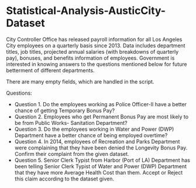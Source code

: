 # Statistical-Analysis-AusticCity-Dataset

City Controller Office has released payroll information for all Los Angeles City employees on a quarterly basis since 2013. Data includes department titles, job titles, projected annual salaries (with breakdowns of quarterly pay), bonuses, and benefits information of employees. Government is interested in knowing answers to the questions mentioned below for future betterment of different departments. 

There are many empty fields, which are handled in the script.

Questions:
- Question 1. Do the employees working as Police Officer-II have a better chance of getting
Temporary Bonus Pay?
- Question 2. Employees who get Permanent Bonus Pay are most likely to be from Public Works-
Sanitation Department?
- Question 3. Do the employees working in Water and Power (DWP) Department have a better
chance of being employed overtime?
- Question 4. In 2014, employees of Recreation and Parks Department were complaining that
they have been denied the Longevity Bonus Pay. Confirm their complaint from the given
dataset.
- Question 5. Senior Clerk Typist from Harbor (Port of LA) Department has been telling Senior
Clerk Typist of Water and Power (DWP) Department that they have more Average Health Cost
than them. Accept or Reject this claim according to the dataset given.
